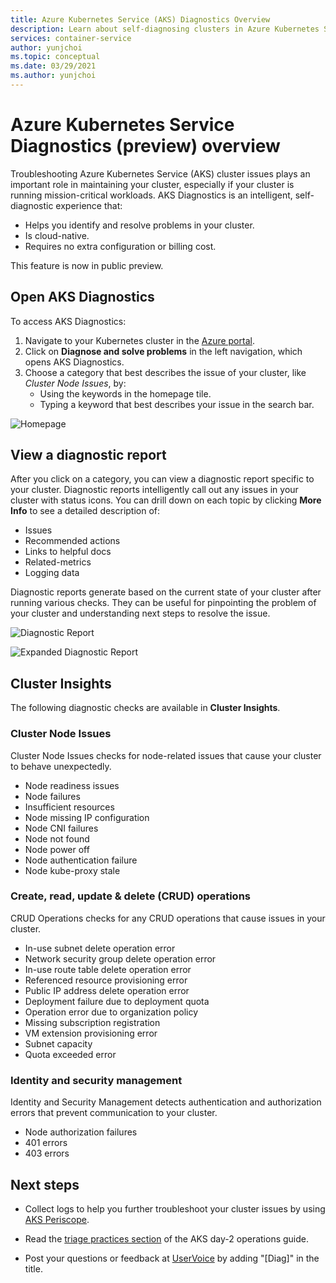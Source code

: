 ```yaml
---
title: Azure Kubernetes Service (AKS) Diagnostics Overview
description: Learn about self-diagnosing clusters in Azure Kubernetes Service.
services: container-service
author: yunjchoi
ms.topic: conceptual
ms.date: 03/29/2021
ms.author: yunjchoi
---
```


# Azure Kubernetes Service Diagnostics (preview) overview

Troubleshooting Azure Kubernetes Service (AKS) cluster issues plays an important role in maintaining your cluster, especially if your cluster is running mission-critical workloads. AKS Diagnostics is an intelligent, self-diagnostic experience that:
* Helps you identify and resolve problems in your cluster. 
* Is cloud-native.
* Requires no extra configuration or billing cost.

This feature is now in public preview. 

## Open AKS Diagnostics

To access AKS Diagnostics:

1. Navigate to your Kubernetes cluster in the [Azure portal](https://portal.azure.com).
1. Click on **Diagnose and solve problems** in the left navigation, which opens AKS Diagnostics.
1. Choose a category that best describes the issue of your cluster, like _Cluster Node Issues_, by:
    * Using the keywords in the homepage tile.
    * Typing a keyword that best describes your issue in the search bar.

![Homepage](./media/concepts-diagnostics/aks-diagnostics-homepage.png)

## View a diagnostic report

After you click on a category, you can view a diagnostic report specific to your cluster. Diagnostic reports intelligently call out any issues in your cluster with status icons. You can drill down on each topic by clicking **More Info** to see a detailed description of:
* Issues
* Recommended actions
* Links to helpful docs
* Related-metrics
* Logging data 

Diagnostic reports generate based on the current state of your cluster after running various checks. They can be useful for pinpointing the problem of your cluster and understanding next steps to resolve the issue.

![Diagnostic Report](./media/concepts-diagnostics/diagnostic-report.png)

![Expanded Diagnostic Report](./media/concepts-diagnostics/node-issues.png)

## Cluster Insights

The following diagnostic checks are available in **Cluster Insights**.

### Cluster Node Issues

Cluster Node Issues checks for node-related issues that cause your cluster to behave unexpectedly.

- Node readiness issues
- Node failures
- Insufficient resources
- Node missing IP configuration
- Node CNI failures
- Node not found
- Node power off
- Node authentication failure
- Node kube-proxy stale

### Create, read, update & delete (CRUD) operations

CRUD Operations checks for any CRUD operations that cause issues in your cluster.

- In-use subnet delete operation error
- Network security group delete operation error
- In-use route table delete operation error
- Referenced resource provisioning error
- Public IP address delete operation error
- Deployment failure due to deployment quota
- Operation error due to organization policy
- Missing subscription registration
- VM extension provisioning error
- Subnet capacity
- Quota exceeded error

### Identity and security management

Identity and Security Management detects authentication and authorization errors that prevent communication to your cluster.

- Node authorization failures
- 401 errors
- 403 errors

## Next steps

* Collect logs to help you further troubleshoot your cluster issues by using [AKS Periscope](https://aka.ms/aksperiscope).

* Read the [triage practices section](/azure/architecture/operator-guides/aks/aks-triage-practices) of the AKS day-2 operations guide.

* Post your questions or feedback at [UserVoice](https://feedback.azure.com/d365community/forum/aabe212a-f724-ec11-b6e6-000d3a4f0da0) by adding "[Diag]" in the title.
